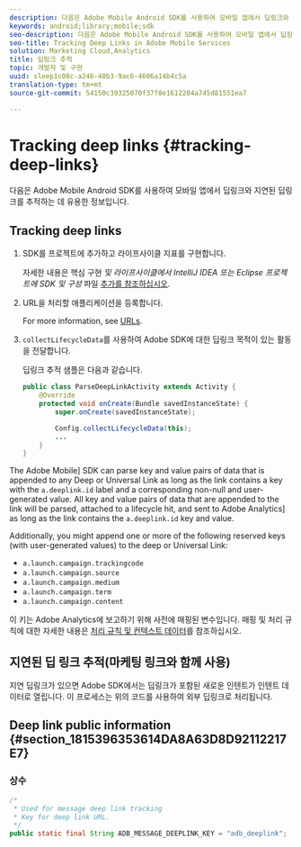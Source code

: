```yaml
---
description: 다음은 Adobe Mobile Android SDK를 사용하여 모바일 앱에서 딥링크와 지연된 딥링크를 추적하는 데 유용한 정보입니다.
keywords: android;library;mobile;sdk
seo-description: 다음은 Adobe Mobile Android SDK를 사용하여 모바일 앱에서 딥링크와 지연된 딥링크를 추적하는 데 유용한 정보입니다.
seo-title: Tracking Deep Links in Adobe Mobile Services
solution: Marketing Cloud,Analytics
title: 딥링크 추적
topic: 개발자 및 구현
uuid: sleep1c08c-a246-40b3-9ac6-4606a14b4c5a
translation-type: tm+mt
source-git-commit: 54150c39325070f37f8e1612204a745d81551ea7

---
```



# Tracking deep links {#tracking-deep-links}

다음은 Adobe Mobile Android SDK를 사용하여 모바일 앱에서 딥링크와 지연된 딥링크를 추적하는 데 유용한 정보입니다.

## Tracking deep links

1. SDK를 프로젝트에 추가하고 라이프사이클 지표를 구현합니다.

   자세한 내용은 핵심 구현 *및 라이프사이클에서 IntelliJ IDEA 또는 Eclipse 프로젝트에 SDK 및 구성* 파일 [추가를 참조하십시오](/help/android/getting-started/dev-qs.md).

1. URL을 처리할 애플리케이션을 등록합니다.

   For more information, see [URLs](https://developer.android.com/training/basics/intents/filters.html).
1. `collectLifecycleData`를 사용하여 Adobe SDK에 대한 딥링크 목적이 있는 활동을 전달합니다.

   딥링크 추적 샘플은 다음과 같습니다.

   ```java
   public class ParseDeepLinkActivity extends Activity { 
       @Override 
       protected void onCreate(Bundle savedInstanceState) { 
           super.onCreate(savedInstanceState); 
   
           Config.collectLifecycleData(this); 
           ... 
       } 
   }
   ```

The Adobe Mobile] SDK can parse key and value pairs of data that is appended to any Deep or Universal Link as long as the link contains a key with the `a.deeplink.id` label and a corresponding non-null and user-generated value. All key and value pairs of data that are appended to the link will be parsed, attached to a lifecycle hit, and sent to Adobe Analytics] as long as the link contains the `a.deeplink.id` key and value.

Additionally, you might append one or more of the following reserved keys (with user-generated values) to the deep or Universal Link:

* `a.launch.campaign.trackingcode`
* `a.launch.campaign.source`
* `a.launch.campaign.medium`
* `a.launch.campaign.term`
* `a.launch.campaign.content`

이 키는 Adobe Analytics에 보고하기 위해 사전에 매핑된 변수입니다. 매핑 및 처리 규칙에 대한 자세한 내용은 [처리 규칙 및 컨텍스트 데이터](https://docs.adobe.com/content/help/en/analytics/admin/admin-tools/processing-rules/processing-rules.html)를 참조하십시오.

## 지연된 딥 링크 추적(마케팅 링크와 함께 사용)

지연 딥링크가 있으면 Adobe SDK에서는 딥링크가 포함된 새로운 인텐트가 인텐트 데이터로 열립니다. 이 프로세스는 위의 코드를 사용하여 외부 딥링크로 처리됩니다.

## Deep link public information {#section_1815396353614DA8A63D8D92112217E7}

### 상수

```java
/* 
 * Used for message deep link tracking
 * Key for deep link URL. 
 */
public static final String ADB_MESSAGE_DEEPLINK_KEY = "adb_deeplink";
```

